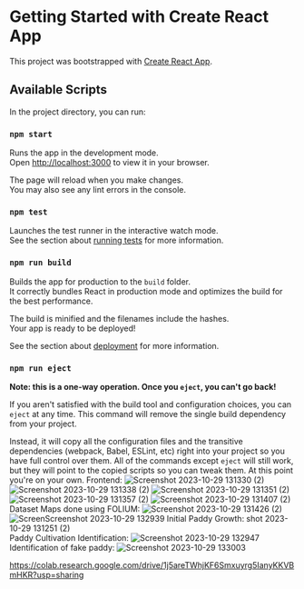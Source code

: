 # Getting Started with Create React App

This project was bootstrapped with [Create React App](https://github.com/facebook/create-react-app).

## Available Scripts

In the project directory, you can run:

### `npm start`

Runs the app in the development mode.\
Open [http://localhost:3000](http://localhost:3000) to view it in your browser.

The page will reload when you make changes.\
You may also see any lint errors in the console.

### `npm test`

Launches the test runner in the interactive watch mode.\
See the section about [running tests](https://facebook.github.io/create-react-app/docs/running-tests) for more information.

### `npm run build`

Builds the app for production to the `build` folder.\
It correctly bundles React in production mode and optimizes the build for the best performance.

The build is minified and the filenames include the hashes.\
Your app is ready to be deployed!

See the section about [deployment](https://facebook.github.io/create-react-app/docs/deployment) for more information.

### `npm run eject`

**Note: this is a one-way operation. Once you `eject`, you can't go back!**

If you aren't satisfied with the build tool and configuration choices, you can `eject` at any time. This command will remove the single build dependency from your project.

Instead, it will copy all the configuration files and the transitive dependencies (webpack, Babel, ESLint, etc) right into your project so you have full control over them. All of the commands except `eject` will still work, but they will point to the copied scripts so you can tweak them. At this point you're on your own.
Frontend:
![Screenshot 2023-10-29 131330 (2)](https://github.com/gani-radiant/AgriSat/assets/112921101/aa960dbd-c35f-4b82-8e63-1153e63a0fe1)
![Screenshot 2023-10-29 131338 (2)](https://github.com/gani-radiant/AgriSat/assets/112921101/b58a1f05-4b14-426f-9290-1964926990f4)
![Screenshot 2023-10-29 131351 (2)](https://github.com/gani-radiant/AgriSat/assets/112921101/5d8ebfad-3390-47fb-bf38-e61a6338ba29)
![Screenshot 2023-10-29 131357 (2)](https://github.com/gani-radiant/AgriSat/assets/112921101/a49fcf6d-df63-40a6-8809-06775a8b0843)
![Screenshot 2023-10-29 131407 (2)](https://github.com/gani-radiant/AgriSat/assets/112921101/b762d461-310e-4d87-a930-1a61bc422388)
Dataset Maps done using FOLIUM:
![Screenshot 2023-10-29 131426 (2)](https://github.com/gani-radiant/AgriSat/assets/112921101/373be174-3579-4a80-b4f2-e03619bdcaca)
![Screen![Screenshot 2023-10-29 132939](https://github.com/gani-radiant/AgriSat/assets/91460621/a8887b2a-f9b3-4918-92c1-e7961156ecd9)
Initial Paddy Growth:
shot 2023-10-29 131251 (2)](https://github.com/gani-radiant/AgriSat/assets/112921101/c10c790a-2607-4094-8adb-4946e4283f0e)
Paddy Cultivation Identification:
![Screenshot 2023-10-29 132947](https://github.com/gani-radiant/AgriSat/assets/91460621/644e7ab3-9d3f-4807-9269-8ec8bcc9f16c)
Identification of fake paddy:
![Screenshot 2023-10-29 133003](https://github.com/gani-radiant/AgriSat/assets/91460621/aa671b4d-d093-44a3-9ee7-0a70bfc50ff5)

https://colab.research.google.com/drive/1j5areTWhjKF6Smxuyrg5IanyKKVBmHKR?usp=sharing

